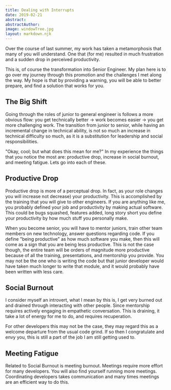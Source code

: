 ```yaml
---
title: Dealing with Interrupts
date: 2019-02-21
abstract: 
abstractAuthor: 
image: windowTree.jpg
layout: markdown.njk
---
```


Over the course of last summer, my work has taken a metamorphosis that many of you will understand. One that (for me) resulted in much frustration and a sudden drop in perceived productivity. 

This is, of course the transformation into Senior Engineer. My plan here is to go over my journey through this promotion and the challenges I met along the way. My hope is that by providing a warning, you will be able to better prepare, and find a solution that works for you.

## The Big Shift

Going through the roles of junior to general engineer is follows a more obvious flow: you get technically better -> work becomes easier -> you get more challenging work. The transition from junior to senior, while having an incremental change in technical ability, is not so much an increase in technical difficulty so much, as it is a substitution for leadership and social responsibilities.

"Okay, cool; but what does this mean for me?" In my experience the things that you notice the most are: productive drop, increase in social burnout, and meeting fatigue. Lets go into each of these.

## Productive Drop

Productive drop is more of a perceptual drop. In fact, as your role changes you will increase not decrease) your productivity. This is accomplished by the training that you will give to other engineers. If you are anything like me, you probably defined your job and productivity by making actual software. This could be bugs squashed, features added, long story short you define your productivity by how much stuff you personally make.

When you become senior, you will have to mentor juniors, train other team members on new technology, answer questions regarding code. If you define "being productive" as how much software you make, then this will come as a sign that you are being less productive. This is not the case though, the entire team will be orders of magnitude more productive because of all the training, presentations, and mentorship you provide. You may not be the one who is writing the code but that junior developer would have taken much longer to write that module, and it would probably have been written with less care.

## Social Burnout

I consider myself an introvert, what I mean by this is, I get very burned out and drained through interacting with other people. Since mentorship requires actively engaging in empathetic conversation. This is draining, it take a lot of energy for me to do, and requires recuperation.

For other developers this may not be the case, they may regard this as a welcome departure from the usual code grind. If so then I congratulate and envy you, this is still a part of the job I am still getting used to.

## Meeting Fatigue

Related to Social Burnout is meeting burnout. Meetings require more effort for many developers. You will also find yourself running more meetings. Coordinating developers takes communication and many times meetings are an efficient way to do this.